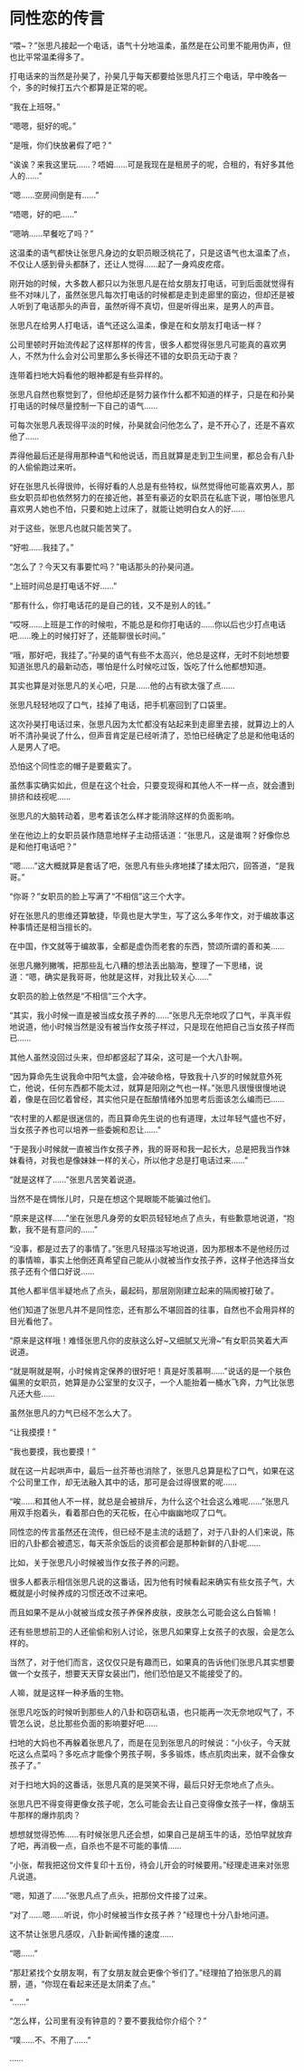 # 同性恋的传言

“喂~？”张思凡接起一个电话，语气十分地温柔，虽然是在公司里不能用伪声，但也比平常温柔得多了。

打电话来的当然是孙昊了，孙昊几乎每天都要给张思凡打三个电话，早中晚各一个，多的时候打五六个都算是正常的呢。

“我在上班呀。”

“嗯嗯，挺好的呢。”

“是哦，你们快放暑假了吧？”

“诶诶？来我这里玩……？唔姆……可是我现在是租房子的呢，合租的，有好多其他人的……”

“嗯……空房间倒是有……”

“唔嗯，好的吧……”

“嗯呐……早餐吃了吗？”

这温柔的语气都快让张思凡身边的女职员眼泛桃花了，只是这语气也太温柔了点，不仅让人感到骨头都酥了，还让人觉得……起了一身鸡皮疙瘩。

刚开始的时候，大多数人都只以为张思凡是在给女朋友打电话，可到后面就觉得有些不对味儿了，虽然张思凡每次打电话的时候都是走到走廊里的窗边，但却还是被人听到了电话那头的声音，虽然听得不真切，但是听得出来，是男人的声音。

张思凡在给男人打电话，语气还这么温柔，像是在和女朋友打电话一样？

公司里顿时开始流传起了这样那样的传言，很多人都觉得张思凡可能真的喜欢男人，不然为什么会对公司里那么多长得还不错的女职员无动于衷？

连带着扫地大妈看他的眼神都是有些异样的。

张思凡自然也察觉到了，但他却还是努力装作什么都不知道的样子，只是在和孙昊打电话的时候尽量控制一下自己的语气……

可每次张思凡表现得平淡的时候，孙昊就会问他怎么了，是不开心了，还是不喜欢他了……

弄得他最后还是得用那种语气和他说话，而且就算是走到卫生间里，都总会有八卦的人偷偷跑过来听。

好在张思凡长得很帅，长得好看的人总是有些特权，纵然觉得他可能喜欢男人，那些女职员却也依然努力的在接近他，甚至有豪迈的女职员在私底下说，哪怕张思凡喜欢男人她也不怕，只要和她上过床了，就能让她明白女人的好……

对于这些，张思凡也就只能苦笑了。

“好啦……我挂了。”

“怎么了？今天又有事要忙吗？”电话那头的孙昊问道。

“上班时间总是打电话不好……”

“那有什么，你打电话花的是自己的钱，又不是别人的钱。”

“哎呀……上班是工作的时候啦，不能总是和你打电话的……你以后也少打点电话吧……晚上的时候打好了，还能聊很长时间。”

“哦，那好吧，我挂了。”孙昊的语气有些不太高兴，他总是这样，无时不刻地想要知道张思凡的最新动态，哪怕是什么时候吃过饭，饭吃了什么他都想知道。

其实也算是对张思凡的关心吧，只是……他的占有欲太强了点……

张思凡轻轻地叹了口气，挂掉了电话，把手机塞回到了口袋里。

这次孙昊打电话过来，张思凡因为太忙都没有站起来到走廊里去接，就算边上的人听不清孙昊说了什么，但声音肯定是已经听清了，恐怕已经确定了总是和他电话的人是男人了吧。

恐怕这个同性恋的帽子是要戴实了。

虽然事实确实如此，但是在这个社会，只要变现得和其他人不一样一点，就会遭到排挤和歧视呢……

张思凡的大脑转动着，思考着该怎么样才能消除这样的负面影响。

坐在他边上的女职员装作随意地样子主动搭话道：“张思凡，这是谁啊？好像你总是和他打电话吧？”

“嗯……”这大概就算是套话了吧，张思凡有些头疼地揉了揉太阳穴，回答道，“是我哥。”

“你哥？”女职员的脸上写满了“不相信”这三个大字。

好在张思凡的思维还算敏捷，毕竟也是大学生，写了这么多年作文，对于编故事这种事情还是相当擅长的。

在中国，作文就等于编故事，全都是虚伪而老套的东西，赞颂所谓的善和美……

张思凡撇列撇嘴，把那些乱七八糟的想法丢出脑海，整理了一下思绪，说道：“嗯，确实是我哥哥，他就是这样，对我比较关心……”

女职员的脸上依然是“不相信”三个大字。

“其实，我小时候一直是被当成女孩子养的……”张思凡无奈地叹了口气，半真半假地说道，他小时候当然是没有被当作女孩子样过，只是现在他把自己当女孩子样而已……

其他人虽然没回过头来，但却都竖起了耳朵，这可是一个大八卦啊。

“因为算命先生说我命中阳气太盛，会冲破命格，导致我十八岁的时候就意外死亡，他说，任何东西都不能太过，就算是阳刚之气也一样。”张思凡很慢很慢地说着，像是在回忆着曾经，其实他只是在酝酿情绪外加思考后面该怎么编而已……

“农村里的人都是很迷信的，而且算命先生说的也有道理，太过年轻气盛也不好，当女孩子养也可以培养一些委婉和忍让……”

“于是我小时候就一直被当作女孩子养，我的哥哥和我一起长大，总是把我当作妹妹看待，对我也是像妹妹一样的关心，所以他才总是打电话过来……”

“就是这样了……”张思凡苦笑着说道。

当然不是在惆怅儿时，只是在想这个晃眼能不能骗过他们。

“原来是这样……”坐在张思凡身旁的女职员轻轻地点了点头，有些歉意地说道，“抱歉，我不是有意问的……”

“没事，都是过去了的事情了。”张思凡轻描淡写地说道，因为那根本不是他经历过的事情嘛，事实上他倒还真希望自己能从小就被当作女孩子养，这样子他选择当女孩子还有个借口好说……

其他人都半信半疑地点了点头，最起码，那层刚刚建立起来的隔阂被打破了。

他们知道了张思凡并不是同性恋，还有那么不堪回首的往事，自然也不会用异样的目光看他了。

“原来是这样哦！难怪张思凡你的皮肤这么好~又细腻又光滑~”有女职员笑着大声说道。

“就是啊就是啊，小时候肯定保养的很好吧！真是好羡慕啊……”说话的是一个肤色偏黑的女职员，她算是办公室里的女汉子，一个人能抬着一桶水飞奔，力气比张思凡还大些……

虽然张思凡的力气已经不怎么大了。

“让我摸摸！”

“我也要摸，我也要摸！”

就在这一片起哄声中，最后一丝芥蒂也消除了，张思凡总算是松了口气，如果在这个公司里工作，却无法融入其中的话，那可是会过得很累的呢……

“唉……和其他人不一样，就总是会被排斥，为什么这个社会这么难呢……”张思凡用双手抱着头，看着那白色的天花板，在心中幽幽地叹了口气。

同性恋的传言虽然还在流传，但已经不是主流的话题了，对于八卦的人们来说，陈旧的八卦都会被遗忘，每天茶余饭后的谈资都会是那种新鲜的八卦呢……

比如，关于张思凡小时候被当作女孩子养的问题。

很多人都表示相信张思凡说的这番话，因为他有时候看起来确实有些女孩子气，大概就是小时候养成的习惯还改不过来吧。

而且如果不是从小就被当成女孩子养保养皮肤，皮肤怎么可能会这么白皙嘛！

还有些思想前卫的人还偷偷和别人讨论，张思凡如果穿上女孩子的衣服，会是怎么样的。

当然了，对于他们而言，这仅仅只是有趣而已，如果真的告诉他们张思凡其实想要做一个女孩子，想要天天穿女装出门，他们恐怕是又不能接受了的。

人嘛，就是这样一种矛盾的生物。

张思凡吃饭的时候听到那些人的八卦和窃窃私语，也只能再一次无奈地叹气了，不管怎么说，总比那些负面的影响要好吧……

扫地的大妈也不再躲着张思凡了，而是在见到张思凡的时候说：“小伙子，今天就吃这么点菜吗？多吃点才能像个男孩子啊，多多锻炼，练点肌肉出来，就不会像女孩子了。”

对于扫地大妈的这番话，张思凡真的是哭笑不得，最后只好无奈地点了点头。

张思凡巴不得变得更像女孩子呢，怎么可能会去让自己变得像女孩子一样，像胡玉牛那样的爆炸肌肉？

想想就觉得恐怖……有时候张思凡还会想，如果自己是胡玉牛的话，恐怕早就放弃了吧，再消极一点，自杀也不是不可能的事情……

“小张，帮我把这份文件复印十五份，待会儿开会的时候要用。”经理走进来对张思凡说道。

“嗯，知道了……”张思凡点了点头，把那份文件接了过来。

“对了……嗯……听说，你小时候被当作女孩子养？”经理也十分八卦地问道。

这不禁让张思凡感叹，八卦新闻传播的速度……

“嗯……”

“那赶紧找个女朋友啊，有了女朋友就会更像个爷们了。”经理拍了拍张思凡的肩膀，道，“你现在看起来还是太阴柔了点。”

“……”

“怎么样，公司里有没有钟意的？要不要我给你介绍个？”

“噗……不、不用了……”

……
